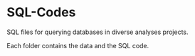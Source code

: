 # SQL-Codes

SQL files for querying databases in diverse analyses projects.

Each folder contains the data and the SQL code.
